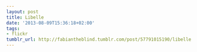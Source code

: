 ```yaml
---
layout: post
title: Libelle
date: '2013-08-09T15:36:18+02:00'
tags:
- flickr
tumblr_url: http://fabiantheblind.tumblr.com/post/57791015190/libelle
---
```

